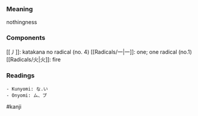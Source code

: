### Meaning

nothingness

### Components

[[丿]]: katakana no radical (no. 4) [[Radicals/一|一]]: one; one radical (no.1) [[Radicals/火|火]]: fire

### Readings

```
- Kunyomi: な.い
- Onyomi: ム、ブ
```

#kanji